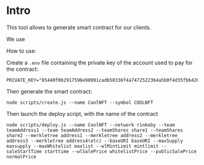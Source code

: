 # Intro

This tool allows to generate smart contract for our clients.

We use 

How to use: 

Create a `.env` file containing the private key of the account used to pay for the contract:

```
PRIVATE_KEY="85440f0b2917596e98091cadb50336f4a7472522364a5b0f4d35fbb426f9d9aa"
```

Then generate the smart contract:
```
node scripts/create.js --name CoolNFT --symbol COOLNFT
```

Then launch the deploy script, with the name of the contract

```
node scripts/deploy.js --name CoolNFT --network rinkeby --team teamAddress1 --team teamAddress2 --teamShares share1 --teamShares share2 --merkletree address1 --merkletree address2 --merkletree address3 --merkletree address4(etc) --baseURI baseURI --maxSupply maxsupply --maxWhitelist maxlist --wlMintLimit mintlimit --saleStartTime starttime --wlSalePrice whitelistPrice --publicSalePrice normalPrice
```
